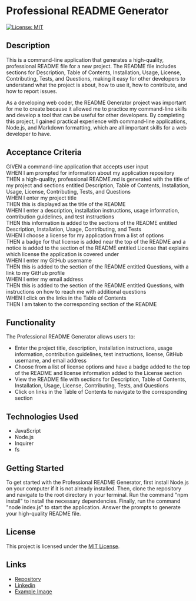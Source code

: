 # Professional README Generator
[![License: MIT](https://img.shields.io/badge/License-MIT-yellow.svg)](https://opensource.org/licenses/MIT)
## Description

This is a command-line application that generates a high-quality, professional README file for a new project. The README file includes sections for Description, Table of Contents, Installation, Usage, License, Contributing, Tests, and Questions, making it easy for other developers to understand what the project is about, how to use it, how to contribute, and how to report issues.

As a developing web coder, the README Generator project was important for me to create because it allowed me to practice my command-line skills and develop a tool that can be useful for other developers. By completing this project, I gained practical experience with command-line applications, Node.js, and Markdown formatting, which are all important skills for a web developer to have.

## Acceptance Criteria

GIVEN a command-line application that accepts user input<br>
WHEN I am prompted for information about my application repository<br>
THEN a high-quality, professional README.md is generated with the title of my project and sections entitled Description, Table of Contents, Installation, Usage, License, Contributing, Tests, and Questions<br>
WHEN I enter my project title<br>
THEN this is displayed as the title of the README<br>
WHEN I enter a description, installation instructions, usage information, contribution guidelines, and test instructions<br>
THEN this information is added to the sections of the README entitled Description, Installation, Usage, Contributing, and Tests<br>
WHEN I choose a license for my application from a list of options<br>
THEN a badge for that license is added near the top of the README and a notice is added to the section of the README entitled License that explains which license the application is covered under<br>
WHEN I enter my GitHub username<br>
THEN this is added to the section of the README entitled Questions, with a link to my GitHub profile<br>
WHEN I enter my email address<br>
THEN this is added to the section of the README entitled Questions, with instructions on how to reach me with additional questions<br>
WHEN I click on the links in the Table of Contents<br>
THEN I am taken to the corresponding section of the README


## Functionality

The Professional README Generator allows users to:

- Enter the project title, description, installation instructions, usage information, contribution guidelines, test instructions, license, GitHub username, and email address
- Choose from a list of license options and have a badge added to the top of the README and license information added to the License section
- View the README file with sections for Description, Table of Contents, Installation, Usage, License, Contributing, Tests, and Questions
- Click on links in the Table of Contents to navigate to the corresponding section

## Technologies Used

- JavaScript
- Node.js
- Inquirer
- fs

## Getting Started

To get started with the Professional README Generator, first install Node.js on your computer if it is not already installed. Then, clone the repository and navigate to the root directory in your terminal. Run the command "npm install" to install the necessary dependencies. Finally, run the command "node index.js" to start the application. Answer the prompts to generate your high-quality README file.

## License

This project is licensed under the [MIT License](https://opensource.org/licenses/MIT). 

## Links

- [Repository](https://github.com/seantamturk/Professional-README-Generator)
- [Linkedin](https://www.linkedin.com/in/sean-tamturk-8253b722a/)
- [Example Image](./assets/images/exampleimage.png)
